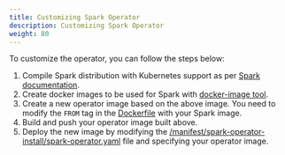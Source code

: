 ```yaml
---
title: Customizing Spark Operator
description: Customizing Spark Operator
weight: 80
---
```


To customize the operator, you can follow the steps below:

1. Compile Spark distribution with Kubernetes support as per [Spark documentation](https://spark.apache.org/docs/latest/building-spark.html#building-with-kubernetes-support).
2. Create docker images to be used for Spark with [docker-image tool](https://spark.apache.org/docs/latest/running-on-kubernetes.html#docker-images).
3. Create a new operator image based on the above image. You need to modify the `FROM` tag in the [Dockerfile](https://github.com/kubeflow/spark-operator/blob/master/Dockerfile) with your Spark image.
4. Build and push your operator image built above.
5. Deploy the new image by modifying the [/manifest/spark-operator-install/spark-operator.yaml](https://github.com/kubeflow/spark-operator/blob/master/manifest/spark-operator-install/spark-operator.yaml) file and specifying your operator image.
